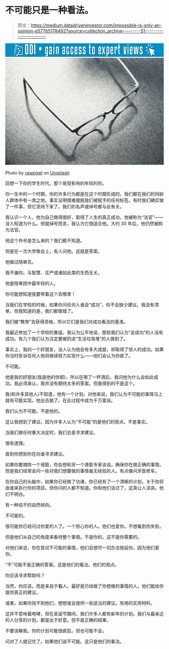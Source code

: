 # 不可能只是一种看法。

> 原文：<https://medium.datadriveninvestor.com/impossible-is-only-an-opinion-e577b5178492?source=collection_archive---------51----------------------->

[![](img/9fe987d7ed0d1c2f21f416102a436623.png)](http://www.track.datadriveninvestor.com/1B9E)![](img/9d6078bdd779f466e63df46c6a995e6d.png)

Photo by [rawpixel](https://unsplash.com/@rawpixel?utm_source=medium&utm_medium=referral) on [Unsplash](https://unsplash.com?utm_source=medium&utm_medium=referral)

回想一下你的学生时代，那个易受影响的年轻的你。

你一生中的一个时期，你的许多行为都是在这个时期形成的。我们都在我们的同龄人群体中有一席之地，事实证明很难摆脱我们被赋予的任何标签。有时我们确实做了一件事，但它坚持下来了。我们的名声或绰号都与此有关。

我认识一个人，他为自己做得很好，取得了人生的真正成功。他被称为“法官”——没人知道为什么。但就绰号而言，我认为它很适合他。大约 30 年后，他仍然被称为法官。

他这个外号是怎么来的？我们都不知道。

但是在一次大学聚会上，有人问他。这就是答案。

他做过陪审员。

我不骗你。与智慧、庄严或诸如此类的东西无关。

他是陪审团中最年轻的人。

你可能想知道我要带着这个去哪里！

当我们在学校的时候，如果你问任何人谁会“成功”，你不会缺少建议。我没有清单，但我知道的是，我们都做错了。

我们被“教育”去获得资格，所以它们是我们对成功看法的基准。

我最近参加了一个学校的重组，我认为公平地说，那些我们认为“会成功”的人没有成功。有几个我们认为注定要被扔进“生活垃圾堆”的人做到了。

事实上，我的一个好朋友，没人认为他会有多大成就，却取得了惊人的成功。如果你当时告诉任何人他将继续努力实现什么——他们会认为你疯了。

不可能。

他是我的好朋友(我是他的伴郎)，所以在喝了一杯酒后，我问他为什么会如此成功。我必须承认，我并没有期待太多的答案。但我得到的不是这个。

我(和许多其他人)不知道，他有一个计划。对他来说，我们认为不可能的事情马上就有可能实现。他出去做了。在此过程中成为千万富翁。

我们认为不可能。不是他的。

这让我想到了建议。因为许多人认为“不可能”的是他们的观点。不是事实。

当我们做任何重大决定时，我们总是寻求建议。

很有道理。

直到你想到你在向谁寻求建议。

如果你要摘除一个肾脏，你会想和另一个肾脏专家谈谈。确保你在做正确的事情。但是我们经常会问一些对我们想要做的事情毫无经验的人。有点像问牙医修车。

在你自己的头脑中，如果你已经做了功课，你已经有了一个清晰的计划，关于你将由谁来执行你的项目。但你问的人都不知道。你和他们谈过了，这真让人沮丧。他们不明白。

有一种说不的自然倾向。

不可能的。

很可能你已经问过你爱的人了。一个担心你的人。他们也爱你。不想看到你失败。

但是他们从自己的角度来看待整个事情。不是你的。这不是你需要的。

对他们来说，你在尝试不可能的事情，他们会想尽一切办法拖延你。因为他们爱你。

“不”可能不是正确的答案。这是他们的看法。他们的观点。

你应该寻求帮助吗？

当然，你应该。而是来自于**右**人。最好是已经做了你想做的事情的人。他们能给你提供真正的建议。

或者，如果你找不到他们，想想谁会提供一些适当的建议。有用的实用材料。

这并不意味着咆哮，但在圣诞节期间，我们许多人都有新年的计划。我们与最亲近的人分享的计划。都是出于好意。但不是正确的结果。

不要误解我。你的计划可能很疯狂。但也可能不会。

问对了人就记住了。如果他们说不可能。这只是他们的看法。
